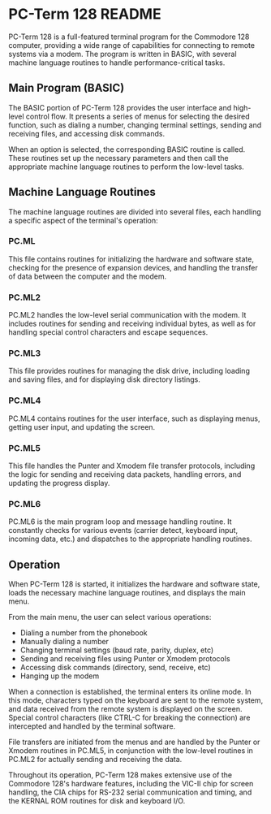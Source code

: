 # PC-Term 128 README

PC-Term 128 is a full-featured terminal program for the Commodore 128 computer, providing a wide range of capabilities for connecting to remote systems via a modem. The program is written in BASIC, with several machine language routines to handle performance-critical tasks.

## Main Program (BASIC)

The BASIC portion of PC-Term 128 provides the user interface and high-level control flow. It presents a series of menus for selecting the desired function, such as dialing a number, changing terminal settings, sending and receiving files, and accessing disk commands.

When an option is selected, the corresponding BASIC routine is called. These routines set up the necessary parameters and then call the appropriate machine language routines to perform the low-level tasks.

## Machine Language Routines

The machine language routines are divided into several files, each handling a specific aspect of the terminal's operation:

### PC.ML

This file contains routines for initializing the hardware and software state, checking for the presence of expansion devices, and handling the transfer of data between the computer and the modem.

### PC.ML2

PC.ML2 handles the low-level serial communication with the modem. It includes routines for sending and receiving individual bytes, as well as for handling special control characters and escape sequences.

### PC.ML3

This file provides routines for managing the disk drive, including loading and saving files, and for displaying disk directory listings.

### PC.ML4

PC.ML4 contains routines for the user interface, such as displaying menus, getting user input, and updating the screen.

### PC.ML5

This file handles the Punter and Xmodem file transfer protocols, including the logic for sending and receiving data packets, handling errors, and updating the progress display.

### PC.ML6

PC.ML6 is the main program loop and message handling routine. It constantly checks for various events (carrier detect, keyboard input, incoming data, etc.) and dispatches to the appropriate handling routines.

## Operation

When PC-Term 128 is started, it initializes the hardware and software state, loads the necessary machine language routines, and displays the main menu.

From the main menu, the user can select various operations:

- Dialing a number from the phonebook
- Manually dialing a number
- Changing terminal settings (baud rate, parity, duplex, etc)
- Sending and receiving files using Punter or Xmodem protocols
- Accessing disk commands (directory, send, receive, etc)
- Hanging up the modem

When a connection is established, the terminal enters its online mode. In this mode, characters typed on the keyboard are sent to the remote system, and data received from the remote system is displayed on the screen. Special control characters (like CTRL-C for breaking the connection) are intercepted and handled by the terminal software.

File transfers are initiated from the menus and are handled by the Punter or Xmodem routines in PC.ML5, in conjunction with the low-level routines in PC.ML2 for actually sending and receiving the data.

Throughout its operation, PC-Term 128 makes extensive use of the Commodore 128's hardware features, including the VIC-II chip for screen handling, the CIA chips for RS-232 serial communication and timing, and the KERNAL ROM routines for disk and keyboard I/O.
